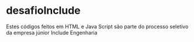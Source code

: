 # desafioInclude
Estes códigos feitos em HTML e Java Script são parte do
processo seletivo da empresa júnior Include Engenharia
